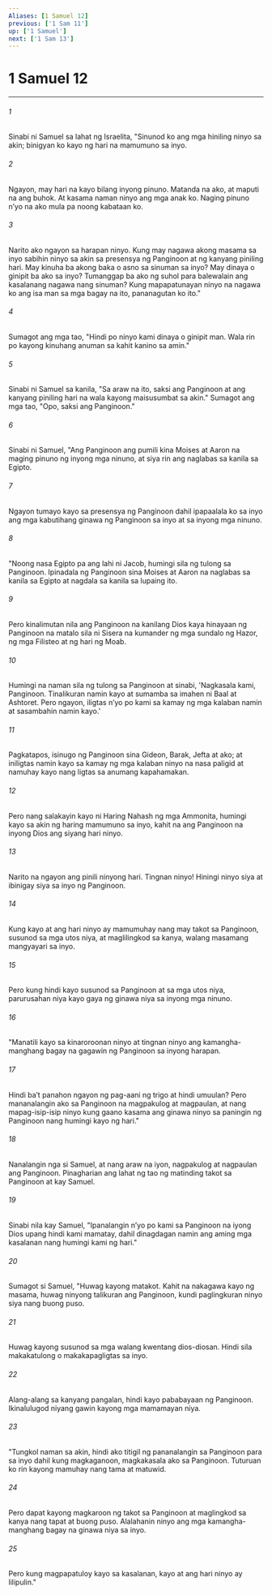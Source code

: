 ```yaml
---
Aliases: [1 Samuel 12]
previous: ['1 Sam 11']
up: ['1 Samuel']
next: ['1 Sam 13']
---
```

# 1 Samuel 12

***

###### 1
Sinabi ni Samuel sa lahat ng Israelita, "Sinunod ko ang mga hiniling ninyo sa akin; binigyan ko kayo ng hari na mamumuno sa inyo. 

###### 2
Ngayon, may hari na kayo bilang inyong pinuno. Matanda na ako, at maputi na ang buhok. At kasama naman ninyo ang mga anak ko. Naging pinuno nʼyo na ako mula pa noong kabataan ko. 

###### 3
Narito ako ngayon sa harapan ninyo. Kung may nagawa akong masama sa inyo sabihin ninyo sa akin sa presensya ng Panginoon at ng kanyang piniling hari. May kinuha ba akong baka o asno sa sinuman sa inyo? May dinaya o ginipit ba ako sa inyo? Tumanggap ba ako ng suhol para balewalain ang kasalanang nagawa nang sinuman? Kung mapapatunayan ninyo na nagawa ko ang isa man sa mga bagay na ito, pananagutan ko ito." 

###### 4
Sumagot ang mga tao, "Hindi po ninyo kami dinaya o ginipit man. Wala rin po kayong kinuhang anuman sa kahit kanino sa amin." 

###### 5
Sinabi ni Samuel sa kanila, "Sa araw na ito, saksi ang Panginoon at ang kanyang piniling hari na wala kayong maisusumbat sa akin." Sumagot ang mga tao, "Opo, saksi ang Panginoon." 

###### 6
Sinabi ni Samuel, "Ang Panginoon ang pumili kina Moises at Aaron na maging pinuno ng inyong mga ninuno, at siya rin ang naglabas sa kanila sa Egipto. 

###### 7
Ngayon tumayo kayo sa presensya ng Panginoon dahil ipapaalala ko sa inyo ang mga kabutihang ginawa ng Panginoon sa inyo at sa inyong mga ninuno. 

###### 8
"Noong nasa Egipto pa ang lahi ni Jacob, humingi sila ng tulong sa Panginoon. Ipinadala ng Panginoon sina Moises at Aaron na naglabas sa kanila sa Egipto at nagdala sa kanila sa lupaing ito. 

###### 9
Pero kinalimutan nila ang Panginoon na kanilang Dios kaya hinayaan ng Panginoon na matalo sila ni Sisera na kumander ng mga sundalo ng Hazor, ng mga Filisteo at ng hari ng Moab. 

###### 10
Humingi na naman sila ng tulong sa Panginoon at sinabi, 'Nagkasala kami, Panginoon. Tinalikuran namin kayo at sumamba sa imahen ni Baal at Ashtoret. Pero ngayon, iligtas nʼyo po kami sa kamay ng mga kalaban namin at sasambahin namin kayo.' 

###### 11
Pagkatapos, isinugo ng Panginoon sina Gideon, Barak, Jefta at ako; at iniligtas namin kayo sa kamay ng mga kalaban ninyo na nasa paligid at namuhay kayo nang ligtas sa anumang kapahamakan. 

###### 12
Pero nang salakayin kayo ni Haring Nahash ng mga Ammonita, humingi kayo sa akin ng haring mamumuno sa inyo, kahit na ang Panginoon na inyong Dios ang siyang hari ninyo. 

###### 13
Narito na ngayon ang pinili ninyong hari. Tingnan ninyo! Hiningi ninyo siya at ibinigay siya sa inyo ng Panginoon. 

###### 14
Kung kayo at ang hari ninyo ay mamumuhay nang may takot sa Panginoon, susunod sa mga utos niya, at maglilingkod sa kanya, walang masamang mangyayari sa inyo. 

###### 15
Pero kung hindi kayo susunod sa Panginoon at sa mga utos niya, parurusahan niya kayo gaya ng ginawa niya sa inyong mga ninuno. 

###### 16
"Manatili kayo sa kinaroroonan ninyo at tingnan ninyo ang kamangha-manghang bagay na gagawin ng Panginoon sa inyong harapan. 

###### 17
Hindi baʼt panahon ngayon ng pag-aani ng trigo at hindi umuulan? Pero mananalangin ako sa Panginoon na magpakulog at magpaulan, at nang mapag-isip-isip ninyo kung gaano kasama ang ginawa ninyo sa paningin ng Panginoon nang humingi kayo ng hari." 

###### 18
Nanalangin nga si Samuel, at nang araw na iyon, nagpakulog at nagpaulan ang Panginoon. Pinagharian ang lahat ng tao ng matinding takot sa Panginoon at kay Samuel. 

###### 19
Sinabi nila kay Samuel, "Ipanalangin nʼyo po kami sa Panginoon na iyong Dios upang hindi kami mamatay, dahil dinagdagan namin ang aming mga kasalanan nang humingi kami ng hari." 

###### 20
Sumagot si Samuel, "Huwag kayong matakot. Kahit na nakagawa kayo ng masama, huwag ninyong talikuran ang Panginoon, kundi paglingkuran ninyo siya nang buong puso. 

###### 21
Huwag kayong susunod sa mga walang kwentang dios-diosan. Hindi sila makakatulong o makakapagligtas sa inyo. 

###### 22
Alang-alang sa kanyang pangalan, hindi kayo pababayaan ng Panginoon. Ikinalulugod niyang gawin kayong mga mamamayan niya. 

###### 23
"Tungkol naman sa akin, hindi ako titigil ng pananalangin sa Panginoon para sa inyo dahil kung magkaganoon, magkakasala ako sa Panginoon. Tuturuan ko rin kayong mamuhay nang tama at matuwid. 

###### 24
Pero dapat kayong magkaroon ng takot sa Panginoon at maglingkod sa kanya nang tapat at buong puso. Alalahanin ninyo ang mga kamangha-manghang bagay na ginawa niya sa inyo. 

###### 25
Pero kung magpapatuloy kayo sa kasalanan, kayo at ang hari ninyo ay lilipulin."
